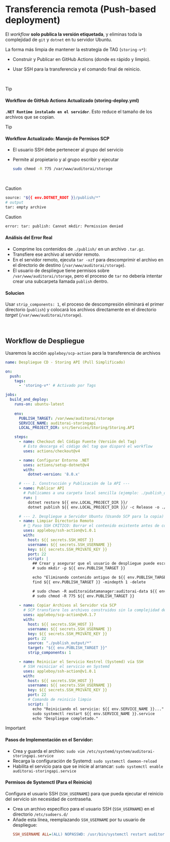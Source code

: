 # Transferencia remota (Push-based deployment)

El *workflow* **solo publica la versión etiquetada**, y eliminas toda la complejidad de `git` y `dotnet` en tu servidor Ubuntu.

La forma más limpia de mantener la estrategia de TAG (`storing-v*`):

*   Construir y Publicar en GitHub Actions (donde es rápido y limpio).

*   Usar SSH para la transferencia y el comando final de reinicio.

<br/>

> [!TIP]
> #### Workflow de GitHub Actions Actualizado (storing-deploy.yml)
> **`.NET Runtime instalado en el servidor`**. Esto reduce el tamaño de los archivos que se copian.

> [!TIP]
> #### Workflow Actualizado: Manejo de Permisos SCP
> *   El usuario SSH debe pertenecer al grupo del servicio
> *   Permite al propietario y al grupo escribir y ejecutar
>     
>     ```sh
>     sudo chmod -R 775 /var/www/auditorai/storage
>     ```

<br/>

> [!CAUTION]
> ```sh
> source: "${{ env.DOTNET_ROOT }}/publish/*"
> # output
> tar: empty archive
> ```

> [!CAUTION]
> ```sh
> error: tar: publish: Cannot mkdir: Permission denied
> ```
> #### Análisis del Error Real
> *   Comprime los contenidos de `./publish/` en un archivo `.tar.gz`.
> *   Transfiere ese archivo al servidor remoto.
> *   En el servidor remoto, ejecuta `tar -xzf` para descomprimir el archivo en el directorio de destino (`/var/www/auditorai/storage`).
> *   El usuario de despliegue tiene permisos sobre `/var/www/auditorai/storage`, pero el proceso de `tar` no debería intentar crear una subcarpeta llamada `publish` dentro.
> #### Solucion
> Usar `strip_components: 1`, el proceso de descompresión eliminará el primer directorio (`publish`) y colocará los archivos directamente en el directorio *target* (`/var/www/auditorai/storage`).



<br/>

## Workflow de Despliegue

Usaremos la acción `appleboy/scp-action` para la transferencia de archivos

```yml
name: Despliegue CD - Storing API (Pull Simplificado)

on:
  push:
    tags:
      - 'storing-v*' # Activado por Tags

jobs:
  build_and_deploy:
    runs-on: ubuntu-latest
    
    env:
      PUBLISH_TARGET: /var/www/auditorai/storage
      SERVICE_NAME: auditorai-storingapi
      LOCAL_PROJECT_DIR: src/Services/Storing/Storing.API

    steps:
      - name: Checkout del Código Fuente (Versión del Tag)
        # Esto descarga el código del tag que disparó el workflow
        uses: actions/checkout@v4

      - name: Configurar Entorno .NET
        uses: actions/setup-dotnet@v4
        with:
          dotnet-version: '8.0.x' 

      # --- 1. Construcción y Publicación de la API ---
      - name: Publicar API
        # Publicamos a una carpeta local sencilla (ejemplo: ./publish_output)
        run: |
          dotnet restore ${{ env.LOCAL_PROJECT_DIR }}/
          dotnet publish ${{ env.LOCAL_PROJECT_DIR }}/ -c Release -o ./publish_output /p:UseAppHost=false

      # --- 2. Despliegue a Servidor Ubuntu (Usando SCP para la copia) ---
      - name: Limpiar Directorio Remoto
        # 🚨 Paso SSH CRÍTICO: Borrar el contenido existente antes de copiar
        uses: appleboy/ssh-action@v1.0.1
        with:
          host: ${{ secrets.SSH_HOST }}
          username: ${{ secrets.SSH_USERNAME }}
          key: ${{ secrets.SSH_PRIVATE_KEY }}
          port: 22
          script: |
            ## Crear y asegurar que el usuario de despliegue puede escribir (grupo 775)
            # sudo mkdir -p ${{ env.PUBLISH_TARGET }}

            echo "Eliminando contenido antiguo de ${{ env.PUBLISH_TARGET }}..."
            find ${{ env.PUBLISH_TARGET }} -mindepth 1 -delete

            # sudo chown -R auditoraidatamanager:auditorai-data ${{ env.PUBLISH_TARGET }}
            # sudo chmod -R 775 ${{ env.PUBLISH_TARGET }}
            
      - name: Copiar Archivos al Servidor vía SCP
        # SCP transfiere los archivos construidos sin la complejidad del git pull remoto
        uses: appleboy/scp-action@v0.1.7
        with:
          host: ${{ secrets.SSH_HOST }}
          username: ${{ secrets.SSH_USERNAME }}
          key: ${{ secrets.SSH_PRIVATE_KEY }}
          port: 22
          source: "./publish_output/*"
          target: "${{ env.PUBLISH_TARGET }}"
          strip_components: 1

      - name: Reiniciar el Servicio Kestrel (Systemd) vía SSH
        # SSH reiniciar el servicio en Systemd
        uses: appleboy/ssh-action@v1.0.1
        with:
          host: ${{ secrets.SSH_HOST }}
          username: ${{ secrets.SSH_USERNAME }}
          key: ${{ secrets.SSH_PRIVATE_KEY }}
          port: 22
          # Comando de reinicio limpio
          script: |
            echo "Reiniciando el servicio: ${{ env.SERVICE_NAME }}..."
            sudo systemctl restart ${{ env.SERVICE_NAME }}.service
            echo "Despliegue completado."
```

> [!IMPORTANT]
> #### Pasos de Implementación en el Servidor:
> *   Crea y guarda el archivo: `sudo vim /etc/systemd/system/auditorai-storingapi.service`
> *   Recarga la configuración de Systemd: `sudo systemctl daemon-reload`
> *   Habilita el servicio para que se inicie al arrancar: `sudo systemctl enable auditorai-storingapi.service`
> #### Permisos de Systemctl (Para el Reinicio)
> Configura el usuario SSH (`SSH_USERNAME`) para que pueda ejecutar el reinicio del servicio sin necesidad de contraseña.
> *   Crea un archivo específico para el usuario SSH (`SSH_USERNAME`) en el directorio `/etc/sudoers.d/`
> *   Añade esta línea, reemplazando `SSH_USERNAME` por tu usuario de despliegue:
>     ```ini
>     SSH_USERNAME ALL=(ALL) NOPASSWD: /usr/bin/systemctl restart auditorai-storingapi.service
>     ```


